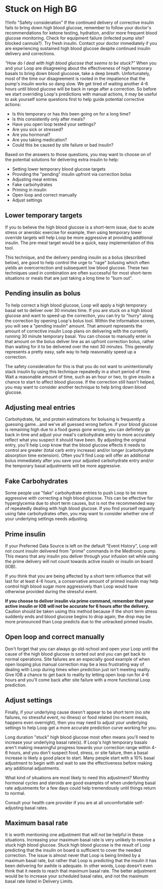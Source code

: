 # Stuck on High BG

!!!info "Safety consideration"
    If the continued delivery of corrective insulin fails to bring down high blood glucose, remember to follow your doctor's recommendations for ketone testing, hydration, and/or more frequent blood glucose monitoring. Check for equipment failure (infected pump site? blocked cannula?). Try fresh insulin. Contact your doctor immediately if you are experiencing sustained high blood glucose despite continued insulin delivery and corrections.

*"How do I deal with high blood glucose that seems to be stuck?"* When you and your Loop are disagreeing about the effectiveness of high temporary basals to bring down blood glucoose, take a deep breath. Unfortunately, most of the time our disagreement is rooted in the impatience that the pump's insulin works so dang slow.  We get tired of waiting another 4-6 hours until blood glucose will be back in range after a correction. So before we start overriding Loop's predictions with manual actions, it may be useful to ask yourself some questions first to help guide potential corrective actions:

* Is this temporary or has this been going on for a long time?
* Is this consistently only after meals?
* Have you open loop tested your settings?
* Are you sick or stressed?
* Are you hormonal?
* Are you taking medication?
* Could this be caused by site failure or bad insulin?

Based on the answers to those questions, you may want to choose on of the potential solutions for delivering extra insulin to help:

* Setting lower temporary blood glucose targets
* Providing the "pending" insulin upfront via correction bolus
* Adjusting meal entries
* Fake carbohydrates
* Priming in insulin
* Open loop and correct manually
* Adjust settings

## Lower temporary targets

If you to believe the high blood glucose is a short-term issue, due to acute stress or anerobic exercise for example, then using temporary lower override targets will help Loop be more aggressive at providing additional insulin. The pre-meal target would be a quick, easy implementation of this tool.

This technique, and the delivery pending insulin as a bolus (described below), are good to help control the urge to "rage" bolusing which often yields an overcorrection and subsequent low blood glucose. These two techniques used in combination are often successful for most short-term situations or meals that are just taking a long time to "burn out".

## Pending insulin as bolus

To help correct a high blood glucose, Loop will apply a high temporary basal set to deliver over 30 minutes time. If you are stuck on a high blood glucose and want to speed up the correction, you can try to "hurry" along the correction by opening Loop's bolus tool. Within the information screen, you will see a "pending insulin" amount. That amount represents the amount of corrective insulin Loop plans on delivering with the currently running 30 minute temporary basal. You can choose to manually enter in that amount on the bolus deliver line as an upfront correction bolus, rather than waiting for it to be delivered over the next 30 minutes. This generally represents a pretty easy, safe way to help reasonably speed up a correction.

The safety consideration for this is that you do not want to unintentionally stack insulin by using this technique repeatedly in a short period of time. Wait a reasonable amount of time, such as an hour or two, to give insulin a chance to start to affect blood glucose. If the correction still hasn't helped, you may want to consider another technique to help bring down blood glucose.

## Adjusting meal entries

Carbohydrate, fat, and protein estimations for bolusing is frequently a guessing game...and we've all guessed wrong before. If your blood glucose is remaining high due to a food guess gone wrong, you can definitely go back in time and adjust your meal's carbohydrate entry to more accurately reflect what you suspect it should have been. By adjusting the original entry, you'll help Loop know that the blood glucose effects it needs to control are greater (total carb entry increase) and/or longer (carbohydrate absorption time extension). Often you'll find Loop will offer an additional bolus immediately after you save your adjusted carbohydrate entry and/or the temporary basal adjustments will be more aggressive.

## Fake Carbohydrates 

Some people use "fake" carbohydrate entries to push Loop to be more aggressive with correcting a high blood glucose. This can be effective for hyperglycemia due to short term causes, but is not the recommended way of repeatedly dealing with high blood glucose. If you find yourself reguarly using fake carbohydrates often, you may want to consider whether one of your underlying settings needs adjusting.

## Prime insulin

If your Preferred Data Source is left on the default "Event History", Loop will not count insulin delivered from "prime" commands in the Medtronic pump. This means that any insulin you deliver through your infusion set while using the prime delivery will not count towards active insulin or insulin on board (IOB). 

If you think that you are being affected by a short term influence that will last for at least 4-6 hours, a conservative amount of primed insulin may help control high blood sugar more aggressively than Loop would have otherwise provided during the stressful event.

**If you choose to deliver insulin via prime command, remember that your active insulin or IOB will not be accurate for 6 hours after the delivery.**  Caution should be taken usimg this method because if the short term stress suddenly ends and blood glucose begins to drop again, the drop may be more pronounced than Loop predicts due to the untracked primed insulin.

## Open loop and correct manually

Don't forget that you can always go old-school and open your Loop until the cause of the high blood glucose is sorted out and you can get back to normal operations.  Site failures are an especially good example of when open looping plus manual correction may be a less frustrating way of dealing with Loop during times when prediction just isn't meeting reality. Give IOB a chance to get back to reality by letting open loop run for 4-6 hours and you'll come back after site failure with a more functional Loop prediction.

## Adjust settings

Finally, if your underlying cause doesn't appear to be short term (no site failures, no stressful event, no illness) or food related (no recent meals, happens even overnight), then you may need to adjust your underlying settings to help Loop get a more accurate prediction curve working for you.

Long duration "stuck" high blood glucose most often means you'll need to increase your underlying basal rate(s). If Loop's high temporary basals aren't making meaningful progress towards your correction range within 4-6 hours, and you don't suspect food, stress, or site failure, then a basal increase is likely a good place to start. Many people start with a 10% basal adjustment to begin with and wait to see the effectiveness before making any additional adjustments.

What kind of situations are most likely to need this adjustment? Monthly hormonal cycles and steroids are good examples of when underlying basal rate adjustments for a few days could help tremendously until things return to normal.

Consult your health care provider if you are at all uncomfortable self-adjusting basal rates.

## Maximum basal rate

It is worth mentioning one adjustment that will *not* be helpful in these situations. Increasing your maximum basal rate is very unlikely to resolve a stuck high blood glucose. Stuck high blood glucose is the result of Loop predicting that the insulin on board is sufficient to cover the needed correction. The issue is almost never that Loop is being limited by a maximum basal rate, but rather that Loop is predicting that the insulin it has been delivering for awhile is adequate. In other words, Loop doesn't even think that it needs to reach that maximum basal rate.  The better adjustment would be to increase your scheduled basal rates, and not the maximum basal rate listed in Delivery Limits.
